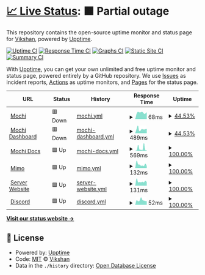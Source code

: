 # [📈 Live Status](https://status.vikshan.me): <!--live status--> **🟧 Partial outage**

This repository contains the open-source uptime monitor and status page for [Vikshan](ko-fi.com/vixshan), powered by [Upptime](https://github.com/upptime/upptime).

[![Uptime CI](https://github.com/vixshan/upptime/workflows/Uptime%20CI/badge.svg)](https://github.com/vixshan/upptime/actions?query=workflow%3A%22Uptime+CI%22)
[![Response Time CI](https://github.com/vixshan/upptime/workflows/Response%20Time%20CI/badge.svg)](https://github.com/vixshan/upptime/actions?query=workflow%3A%22Response+Time+CI%22)
[![Graphs CI](https://github.com/vixshan/upptime/workflows/Graphs%20CI/badge.svg)](https://github.com/vixshan/upptime/actions?query=workflow%3A%22Graphs+CI%22)
[![Static Site CI](https://github.com/vixshan/upptime/workflows/Static%20Site%20CI/badge.svg)](https://github.com/vixshan/upptime/actions?query=workflow%3A%22Static+Site+CI%22)
[![Summary CI](https://github.com/vixshan/upptime/workflows/Summary%20CI/badge.svg)](https://github.com/vixshan/upptime/actions?query=workflow%3A%22Summary+CI%22)

With [Upptime](https://upptime.js.org), you can get your own unlimited and free uptime monitor and status page, powered entirely by a GitHub repository. We use [Issues](https://github.com/vixshan/upptime/issues) as incident reports, [Actions](https://github.com/vixshan/upptime/actions) as uptime monitors, and [Pages](https://status.vikshan.me) for the status page.

<!--start: status pages-->
<!-- This summary is generated by Upptime (https://github.com/upptime/upptime) -->
<!-- Do not edit this manually, your changes will be overwritten -->
<!-- prettier-ignore -->
| URL | Status | History | Response Time | Uptime |
| --- | ------ | ------- | ------------- | ------ |
| <img alt="" src="https://icons.duckduckgo.com/ip3/null.ico" height="13"> [Mochi](137.184.2.18) | 🟥 Down | [mochi.yml](https://github.com/vixshan/upptime/commits/HEAD/history/mochi.yml) | <details><summary><img alt="Response time graph" src="./graphs/mochi/response-time-week.png" height="20"> 68ms</summary><br><a href="https://status.vikshan.me/history/mochi"><img alt="Response time 82" src="https://img.shields.io/endpoint?url=https%3A%2F%2Fraw.githubusercontent.com%2Fvixshan%2Fupptime%2FHEAD%2Fapi%2Fmochi%2Fresponse-time.json"></a><br><a href="https://status.vikshan.me/history/mochi"><img alt="24-hour response time 70" src="https://img.shields.io/endpoint?url=https%3A%2F%2Fraw.githubusercontent.com%2Fvixshan%2Fupptime%2FHEAD%2Fapi%2Fmochi%2Fresponse-time-day.json"></a><br><a href="https://status.vikshan.me/history/mochi"><img alt="7-day response time 68" src="https://img.shields.io/endpoint?url=https%3A%2F%2Fraw.githubusercontent.com%2Fvixshan%2Fupptime%2FHEAD%2Fapi%2Fmochi%2Fresponse-time-week.json"></a><br><a href="https://status.vikshan.me/history/mochi"><img alt="30-day response time 42" src="https://img.shields.io/endpoint?url=https%3A%2F%2Fraw.githubusercontent.com%2Fvixshan%2Fupptime%2FHEAD%2Fapi%2Fmochi%2Fresponse-time-month.json"></a><br><a href="https://status.vikshan.me/history/mochi"><img alt="1-year response time 82" src="https://img.shields.io/endpoint?url=https%3A%2F%2Fraw.githubusercontent.com%2Fvixshan%2Fupptime%2FHEAD%2Fapi%2Fmochi%2Fresponse-time-year.json"></a></details> | <details><summary><a href="https://status.vikshan.me/history/mochi">44.53%</a></summary><a href="https://status.vikshan.me/history/mochi"><img alt="All-time uptime 83.35%" src="https://img.shields.io/endpoint?url=https%3A%2F%2Fraw.githubusercontent.com%2Fvixshan%2Fupptime%2FHEAD%2Fapi%2Fmochi%2Fuptime.json"></a><br><a href="https://status.vikshan.me/history/mochi"><img alt="24-hour uptime 99.99%" src="https://img.shields.io/endpoint?url=https%3A%2F%2Fraw.githubusercontent.com%2Fvixshan%2Fupptime%2FHEAD%2Fapi%2Fmochi%2Fuptime-day.json"></a><br><a href="https://status.vikshan.me/history/mochi"><img alt="7-day uptime 44.53%" src="https://img.shields.io/endpoint?url=https%3A%2F%2Fraw.githubusercontent.com%2Fvixshan%2Fupptime%2FHEAD%2Fapi%2Fmochi%2Fuptime-week.json"></a><br><a href="https://status.vikshan.me/history/mochi"><img alt="30-day uptime 54.68%" src="https://img.shields.io/endpoint?url=https%3A%2F%2Fraw.githubusercontent.com%2Fvixshan%2Fupptime%2FHEAD%2Fapi%2Fmochi%2Fuptime-month.json"></a><br><a href="https://status.vikshan.me/history/mochi"><img alt="1-year uptime 83.35%" src="https://img.shields.io/endpoint?url=https%3A%2F%2Fraw.githubusercontent.com%2Fvixshan%2Fupptime%2FHEAD%2Fapi%2Fmochi%2Fuptime-year.json"></a></details>
| <img alt="" src="https://icons.duckduckgo.com/ip3/mochi.vikshan.me.ico" height="13"> [Mochi Dashboard](https://mochi.vikshan.me) | 🟥 Down | [mochi-dashboard.yml](https://github.com/vixshan/upptime/commits/HEAD/history/mochi-dashboard.yml) | <details><summary><img alt="Response time graph" src="./graphs/mochi-dashboard/response-time-week.png" height="20"> 489ms</summary><br><a href="https://status.vikshan.me/history/mochi-dashboard"><img alt="Response time 1059" src="https://img.shields.io/endpoint?url=https%3A%2F%2Fraw.githubusercontent.com%2Fvixshan%2Fupptime%2FHEAD%2Fapi%2Fmochi-dashboard%2Fresponse-time.json"></a><br><a href="https://status.vikshan.me/history/mochi-dashboard"><img alt="24-hour response time 390" src="https://img.shields.io/endpoint?url=https%3A%2F%2Fraw.githubusercontent.com%2Fvixshan%2Fupptime%2FHEAD%2Fapi%2Fmochi-dashboard%2Fresponse-time-day.json"></a><br><a href="https://status.vikshan.me/history/mochi-dashboard"><img alt="7-day response time 489" src="https://img.shields.io/endpoint?url=https%3A%2F%2Fraw.githubusercontent.com%2Fvixshan%2Fupptime%2FHEAD%2Fapi%2Fmochi-dashboard%2Fresponse-time-week.json"></a><br><a href="https://status.vikshan.me/history/mochi-dashboard"><img alt="30-day response time 1893" src="https://img.shields.io/endpoint?url=https%3A%2F%2Fraw.githubusercontent.com%2Fvixshan%2Fupptime%2FHEAD%2Fapi%2Fmochi-dashboard%2Fresponse-time-month.json"></a><br><a href="https://status.vikshan.me/history/mochi-dashboard"><img alt="1-year response time 1059" src="https://img.shields.io/endpoint?url=https%3A%2F%2Fraw.githubusercontent.com%2Fvixshan%2Fupptime%2FHEAD%2Fapi%2Fmochi-dashboard%2Fresponse-time-year.json"></a></details> | <details><summary><a href="https://status.vikshan.me/history/mochi-dashboard">44.53%</a></summary><a href="https://status.vikshan.me/history/mochi-dashboard"><img alt="All-time uptime 83.61%" src="https://img.shields.io/endpoint?url=https%3A%2F%2Fraw.githubusercontent.com%2Fvixshan%2Fupptime%2FHEAD%2Fapi%2Fmochi-dashboard%2Fuptime.json"></a><br><a href="https://status.vikshan.me/history/mochi-dashboard"><img alt="24-hour uptime 99.99%" src="https://img.shields.io/endpoint?url=https%3A%2F%2Fraw.githubusercontent.com%2Fvixshan%2Fupptime%2FHEAD%2Fapi%2Fmochi-dashboard%2Fuptime-day.json"></a><br><a href="https://status.vikshan.me/history/mochi-dashboard"><img alt="7-day uptime 44.53%" src="https://img.shields.io/endpoint?url=https%3A%2F%2Fraw.githubusercontent.com%2Fvixshan%2Fupptime%2FHEAD%2Fapi%2Fmochi-dashboard%2Fuptime-week.json"></a><br><a href="https://status.vikshan.me/history/mochi-dashboard"><img alt="30-day uptime 54.51%" src="https://img.shields.io/endpoint?url=https%3A%2F%2Fraw.githubusercontent.com%2Fvixshan%2Fupptime%2FHEAD%2Fapi%2Fmochi-dashboard%2Fuptime-month.json"></a><br><a href="https://status.vikshan.me/history/mochi-dashboard"><img alt="1-year uptime 83.61%" src="https://img.shields.io/endpoint?url=https%3A%2F%2Fraw.githubusercontent.com%2Fvixshan%2Fupptime%2FHEAD%2Fapi%2Fmochi-dashboard%2Fuptime-year.json"></a></details>
| <img alt="" src="https://icons.duckduckgo.com/ip3/docs.vikshan.me.ico" height="13"> [Mochi Docs](https://docs.vikshan.me) | 🟩 Up | [mochi-docs.yml](https://github.com/vixshan/upptime/commits/HEAD/history/mochi-docs.yml) | <details><summary><img alt="Response time graph" src="./graphs/mochi-docs/response-time-week.png" height="20"> 569ms</summary><br><a href="https://status.vikshan.me/history/mochi-docs"><img alt="Response time 1041" src="https://img.shields.io/endpoint?url=https%3A%2F%2Fraw.githubusercontent.com%2Fvixshan%2Fupptime%2FHEAD%2Fapi%2Fmochi-docs%2Fresponse-time.json"></a><br><a href="https://status.vikshan.me/history/mochi-docs"><img alt="24-hour response time 101" src="https://img.shields.io/endpoint?url=https%3A%2F%2Fraw.githubusercontent.com%2Fvixshan%2Fupptime%2FHEAD%2Fapi%2Fmochi-docs%2Fresponse-time-day.json"></a><br><a href="https://status.vikshan.me/history/mochi-docs"><img alt="7-day response time 569" src="https://img.shields.io/endpoint?url=https%3A%2F%2Fraw.githubusercontent.com%2Fvixshan%2Fupptime%2FHEAD%2Fapi%2Fmochi-docs%2Fresponse-time-week.json"></a><br><a href="https://status.vikshan.me/history/mochi-docs"><img alt="30-day response time 813" src="https://img.shields.io/endpoint?url=https%3A%2F%2Fraw.githubusercontent.com%2Fvixshan%2Fupptime%2FHEAD%2Fapi%2Fmochi-docs%2Fresponse-time-month.json"></a><br><a href="https://status.vikshan.me/history/mochi-docs"><img alt="1-year response time 1041" src="https://img.shields.io/endpoint?url=https%3A%2F%2Fraw.githubusercontent.com%2Fvixshan%2Fupptime%2FHEAD%2Fapi%2Fmochi-docs%2Fresponse-time-year.json"></a></details> | <details><summary><a href="https://status.vikshan.me/history/mochi-docs">100.00%</a></summary><a href="https://status.vikshan.me/history/mochi-docs"><img alt="All-time uptime 99.99%" src="https://img.shields.io/endpoint?url=https%3A%2F%2Fraw.githubusercontent.com%2Fvixshan%2Fupptime%2FHEAD%2Fapi%2Fmochi-docs%2Fuptime.json"></a><br><a href="https://status.vikshan.me/history/mochi-docs"><img alt="24-hour uptime 100.00%" src="https://img.shields.io/endpoint?url=https%3A%2F%2Fraw.githubusercontent.com%2Fvixshan%2Fupptime%2FHEAD%2Fapi%2Fmochi-docs%2Fuptime-day.json"></a><br><a href="https://status.vikshan.me/history/mochi-docs"><img alt="7-day uptime 100.00%" src="https://img.shields.io/endpoint?url=https%3A%2F%2Fraw.githubusercontent.com%2Fvixshan%2Fupptime%2FHEAD%2Fapi%2Fmochi-docs%2Fuptime-week.json"></a><br><a href="https://status.vikshan.me/history/mochi-docs"><img alt="30-day uptime 100.00%" src="https://img.shields.io/endpoint?url=https%3A%2F%2Fraw.githubusercontent.com%2Fvixshan%2Fupptime%2FHEAD%2Fapi%2Fmochi-docs%2Fuptime-month.json"></a><br><a href="https://status.vikshan.me/history/mochi-docs"><img alt="1-year uptime 99.99%" src="https://img.shields.io/endpoint?url=https%3A%2F%2Fraw.githubusercontent.com%2Fvixshan%2Fupptime%2FHEAD%2Fapi%2Fmochi-docs%2Fuptime-year.json"></a></details>
| <img alt="" src="https://icons.duckduckgo.com/ip3/null.ico" height="13"> [Mimo](mimo.vikshan.me) | 🟩 Up | [mimo.yml](https://github.com/vixshan/upptime/commits/HEAD/history/mimo.yml) | <details><summary><img alt="Response time graph" src="./graphs/mimo/response-time-week.png" height="20"> 132ms</summary><br><a href="https://status.vikshan.me/history/mimo"><img alt="Response time 166" src="https://img.shields.io/endpoint?url=https%3A%2F%2Fraw.githubusercontent.com%2Fvixshan%2Fupptime%2FHEAD%2Fapi%2Fmimo%2Fresponse-time.json"></a><br><a href="https://status.vikshan.me/history/mimo"><img alt="24-hour response time 77" src="https://img.shields.io/endpoint?url=https%3A%2F%2Fraw.githubusercontent.com%2Fvixshan%2Fupptime%2FHEAD%2Fapi%2Fmimo%2Fresponse-time-day.json"></a><br><a href="https://status.vikshan.me/history/mimo"><img alt="7-day response time 132" src="https://img.shields.io/endpoint?url=https%3A%2F%2Fraw.githubusercontent.com%2Fvixshan%2Fupptime%2FHEAD%2Fapi%2Fmimo%2Fresponse-time-week.json"></a><br><a href="https://status.vikshan.me/history/mimo"><img alt="30-day response time 166" src="https://img.shields.io/endpoint?url=https%3A%2F%2Fraw.githubusercontent.com%2Fvixshan%2Fupptime%2FHEAD%2Fapi%2Fmimo%2Fresponse-time-month.json"></a><br><a href="https://status.vikshan.me/history/mimo"><img alt="1-year response time 166" src="https://img.shields.io/endpoint?url=https%3A%2F%2Fraw.githubusercontent.com%2Fvixshan%2Fupptime%2FHEAD%2Fapi%2Fmimo%2Fresponse-time-year.json"></a></details> | <details><summary><a href="https://status.vikshan.me/history/mimo">100.00%</a></summary><a href="https://status.vikshan.me/history/mimo"><img alt="All-time uptime 97.74%" src="https://img.shields.io/endpoint?url=https%3A%2F%2Fraw.githubusercontent.com%2Fvixshan%2Fupptime%2FHEAD%2Fapi%2Fmimo%2Fuptime.json"></a><br><a href="https://status.vikshan.me/history/mimo"><img alt="24-hour uptime 100.00%" src="https://img.shields.io/endpoint?url=https%3A%2F%2Fraw.githubusercontent.com%2Fvixshan%2Fupptime%2FHEAD%2Fapi%2Fmimo%2Fuptime-day.json"></a><br><a href="https://status.vikshan.me/history/mimo"><img alt="7-day uptime 100.00%" src="https://img.shields.io/endpoint?url=https%3A%2F%2Fraw.githubusercontent.com%2Fvixshan%2Fupptime%2FHEAD%2Fapi%2Fmimo%2Fuptime-week.json"></a><br><a href="https://status.vikshan.me/history/mimo"><img alt="30-day uptime 100.00%" src="https://img.shields.io/endpoint?url=https%3A%2F%2Fraw.githubusercontent.com%2Fvixshan%2Fupptime%2FHEAD%2Fapi%2Fmimo%2Fuptime-month.json"></a><br><a href="https://status.vikshan.me/history/mimo"><img alt="1-year uptime 97.74%" src="https://img.shields.io/endpoint?url=https%3A%2F%2Fraw.githubusercontent.com%2Fvixshan%2Fupptime%2FHEAD%2Fapi%2Fmimo%2Fuptime-year.json"></a></details>
| <img alt="" src="https://icons.duckduckgo.com/ip3/null.ico" height="13"> [Server Website](server.vikshan.me) | 🟩 Up | [server-website.yml](https://github.com/vixshan/upptime/commits/HEAD/history/server-website.yml) | <details><summary><img alt="Response time graph" src="./graphs/server-website/response-time-week.png" height="20"> 131ms</summary><br><a href="https://status.vikshan.me/history/server-website"><img alt="Response time 159" src="https://img.shields.io/endpoint?url=https%3A%2F%2Fraw.githubusercontent.com%2Fvixshan%2Fupptime%2FHEAD%2Fapi%2Fserver-website%2Fresponse-time.json"></a><br><a href="https://status.vikshan.me/history/server-website"><img alt="24-hour response time 115" src="https://img.shields.io/endpoint?url=https%3A%2F%2Fraw.githubusercontent.com%2Fvixshan%2Fupptime%2FHEAD%2Fapi%2Fserver-website%2Fresponse-time-day.json"></a><br><a href="https://status.vikshan.me/history/server-website"><img alt="7-day response time 131" src="https://img.shields.io/endpoint?url=https%3A%2F%2Fraw.githubusercontent.com%2Fvixshan%2Fupptime%2FHEAD%2Fapi%2Fserver-website%2Fresponse-time-week.json"></a><br><a href="https://status.vikshan.me/history/server-website"><img alt="30-day response time 150" src="https://img.shields.io/endpoint?url=https%3A%2F%2Fraw.githubusercontent.com%2Fvixshan%2Fupptime%2FHEAD%2Fapi%2Fserver-website%2Fresponse-time-month.json"></a><br><a href="https://status.vikshan.me/history/server-website"><img alt="1-year response time 159" src="https://img.shields.io/endpoint?url=https%3A%2F%2Fraw.githubusercontent.com%2Fvixshan%2Fupptime%2FHEAD%2Fapi%2Fserver-website%2Fresponse-time-year.json"></a></details> | <details><summary><a href="https://status.vikshan.me/history/server-website">100.00%</a></summary><a href="https://status.vikshan.me/history/server-website"><img alt="All-time uptime 97.73%" src="https://img.shields.io/endpoint?url=https%3A%2F%2Fraw.githubusercontent.com%2Fvixshan%2Fupptime%2FHEAD%2Fapi%2Fserver-website%2Fuptime.json"></a><br><a href="https://status.vikshan.me/history/server-website"><img alt="24-hour uptime 100.00%" src="https://img.shields.io/endpoint?url=https%3A%2F%2Fraw.githubusercontent.com%2Fvixshan%2Fupptime%2FHEAD%2Fapi%2Fserver-website%2Fuptime-day.json"></a><br><a href="https://status.vikshan.me/history/server-website"><img alt="7-day uptime 100.00%" src="https://img.shields.io/endpoint?url=https%3A%2F%2Fraw.githubusercontent.com%2Fvixshan%2Fupptime%2FHEAD%2Fapi%2Fserver-website%2Fuptime-week.json"></a><br><a href="https://status.vikshan.me/history/server-website"><img alt="30-day uptime 100.00%" src="https://img.shields.io/endpoint?url=https%3A%2F%2Fraw.githubusercontent.com%2Fvixshan%2Fupptime%2FHEAD%2Fapi%2Fserver-website%2Fuptime-month.json"></a><br><a href="https://status.vikshan.me/history/server-website"><img alt="1-year uptime 97.73%" src="https://img.shields.io/endpoint?url=https%3A%2F%2Fraw.githubusercontent.com%2Fvixshan%2Fupptime%2FHEAD%2Fapi%2Fserver-website%2Fuptime-year.json"></a></details>
| <img alt="" src="https://icons.duckduckgo.com/ip3/discord.com.ico" height="13"> [Discord](https://discord.com) | 🟩 Up | [discord.yml](https://github.com/vixshan/upptime/commits/HEAD/history/discord.yml) | <details><summary><img alt="Response time graph" src="./graphs/discord/response-time-week.png" height="20"> 52ms</summary><br><a href="https://status.vikshan.me/history/discord"><img alt="Response time 52" src="https://img.shields.io/endpoint?url=https%3A%2F%2Fraw.githubusercontent.com%2Fvixshan%2Fupptime%2FHEAD%2Fapi%2Fdiscord%2Fresponse-time.json"></a><br><a href="https://status.vikshan.me/history/discord"><img alt="24-hour response time 41" src="https://img.shields.io/endpoint?url=https%3A%2F%2Fraw.githubusercontent.com%2Fvixshan%2Fupptime%2FHEAD%2Fapi%2Fdiscord%2Fresponse-time-day.json"></a><br><a href="https://status.vikshan.me/history/discord"><img alt="7-day response time 52" src="https://img.shields.io/endpoint?url=https%3A%2F%2Fraw.githubusercontent.com%2Fvixshan%2Fupptime%2FHEAD%2Fapi%2Fdiscord%2Fresponse-time-week.json"></a><br><a href="https://status.vikshan.me/history/discord"><img alt="30-day response time 50" src="https://img.shields.io/endpoint?url=https%3A%2F%2Fraw.githubusercontent.com%2Fvixshan%2Fupptime%2FHEAD%2Fapi%2Fdiscord%2Fresponse-time-month.json"></a><br><a href="https://status.vikshan.me/history/discord"><img alt="1-year response time 52" src="https://img.shields.io/endpoint?url=https%3A%2F%2Fraw.githubusercontent.com%2Fvixshan%2Fupptime%2FHEAD%2Fapi%2Fdiscord%2Fresponse-time-year.json"></a></details> | <details><summary><a href="https://status.vikshan.me/history/discord">100.00%</a></summary><a href="https://status.vikshan.me/history/discord"><img alt="All-time uptime 99.96%" src="https://img.shields.io/endpoint?url=https%3A%2F%2Fraw.githubusercontent.com%2Fvixshan%2Fupptime%2FHEAD%2Fapi%2Fdiscord%2Fuptime.json"></a><br><a href="https://status.vikshan.me/history/discord"><img alt="24-hour uptime 100.00%" src="https://img.shields.io/endpoint?url=https%3A%2F%2Fraw.githubusercontent.com%2Fvixshan%2Fupptime%2FHEAD%2Fapi%2Fdiscord%2Fuptime-day.json"></a><br><a href="https://status.vikshan.me/history/discord"><img alt="7-day uptime 100.00%" src="https://img.shields.io/endpoint?url=https%3A%2F%2Fraw.githubusercontent.com%2Fvixshan%2Fupptime%2FHEAD%2Fapi%2Fdiscord%2Fuptime-week.json"></a><br><a href="https://status.vikshan.me/history/discord"><img alt="30-day uptime 100.00%" src="https://img.shields.io/endpoint?url=https%3A%2F%2Fraw.githubusercontent.com%2Fvixshan%2Fupptime%2FHEAD%2Fapi%2Fdiscord%2Fuptime-month.json"></a><br><a href="https://status.vikshan.me/history/discord"><img alt="1-year uptime 99.96%" src="https://img.shields.io/endpoint?url=https%3A%2F%2Fraw.githubusercontent.com%2Fvixshan%2Fupptime%2FHEAD%2Fapi%2Fdiscord%2Fuptime-year.json"></a></details>

<!--end: status pages-->

[**Visit our status website →**](https://status.vikshan.me)

## 📄 License

- Powered by: [Upptime](https://github.com/upptime/upptime)
- Code: [MIT](./LICENSE) © [Vikshan](ko-fi.com/vixshan)
- Data in the `./history` directory: [Open Database License](https://opendatacommons.org/licenses/odbl/1-0/)
